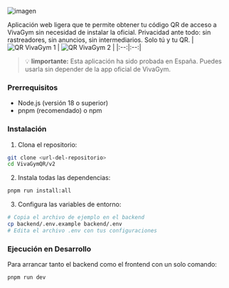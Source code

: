 ![imagen](https://github.com/user-attachments/assets/1645ba84-056c-4384-8dc8-27a5acc55050)

Aplicación web ligera que te permite obtener tu código QR de acceso a VivaGym sin necesidad de instalar la oficial. Privacidad ante todo: sin rastreadores, sin anuncios, sin intermediarios. Solo tú y tu QR.
| ![QR VivaGym 1](https://github.com/user-attachments/assets/2d539246-dcd1-4670-a1b0-218412aa0414) | ![QR VivaGym 2](https://github.com/user-attachments/assets/ebc0e628-fd1f-4986-a45e-3d399b98307f) |
|:--:|:--:|

> 💡 **Iimportante:** Esta aplicación ha sido probada en España. Puedes usarla sin depender de la app oficial de VivaGym.

### Prerrequisitos

- Node.js (versión 18 o superior)
- pnpm (recomendado) o npm

### Instalación

1. Clona el repositorio:
```bash
git clone <url-del-repositorio>
cd VivaGymQR/v2
```

2. Instala todas las dependencias:
```bash
pnpm run install:all
```

3. Configura las variables de entorno:
```bash
# Copia el archivo de ejemplo en el backend
cp backend/.env.example backend/.env
# Edita el archivo .env con tus configuraciones
```

### Ejecución en Desarrollo

Para arrancar tanto el backend como el frontend con un solo comando:

```bash
pnpm run dev
```
